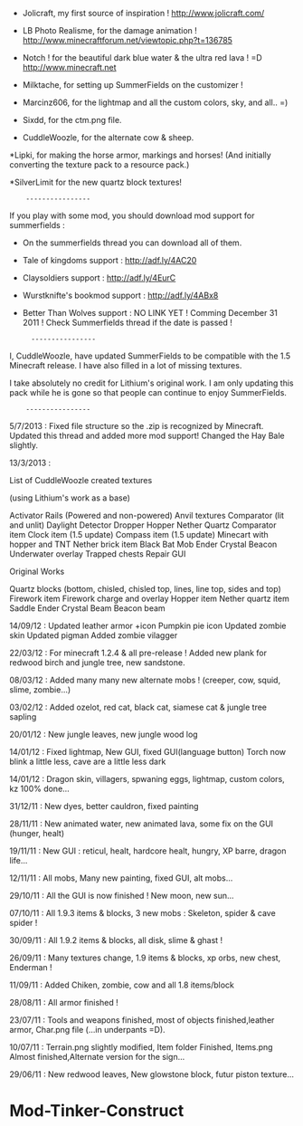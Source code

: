* Jolicraft, my first source of inspiration !
http://www.jolicraft.com/

* LB Photo Realisme, for the damage animation !
http://www.minecraftforum.net/viewtopic.php?t=136785

* Notch ! for the beautiful dark blue water & the ultra red lava ! =D
http://www.minecraft.net

* Milktache, for setting up SummerFields on the customizer !

* Marcinz606, for the lightmap and all the custom colors, sky, and all.. =)

* Sixdd, for the ctm.png file.

* CuddleWoozle, for the alternate cow & sheep.

*Lipki, for making the horse armor, markings and horses!  (And initially converting the texture pack to a resource pack.)

*SilverLimit for the new quartz block textures!

		----------------


If you play with some mod, you should download mod support for summerfields :
- On the summerfields thread you can download all of them.

* Tale of kingdoms support :
	http://adf.ly/4AC20

* Claysoldiers support :
	http://adf.ly/4EurC

* Wurstknifte's bookmod support :
	http://adf.ly/4ABx8

* Better Than Wolves support :
	NO LINK YET !
	Comming December 31 2011 ! 
	Check Summerfields thread if the date is passed !
    
		----------------
        
I, CuddleWoozle, have updated SummerFields to be compatible with the 1.5 Minecraft release.  I have also filled in a lot of missing textures.

I take absolutely no credit for Lithium's original work.  I am only updating this pack while he is gone so that people can continue to enjoy SummerFields.

		----------------

5/7/2013 :
Fixed file structure so the .zip is recognized by Minecraft.
Updated this thread and added more mod support!
Changed the Hay Bale slightly.

13/3/2013 :

List of CuddleWoozle created textures

(using Lithium's work as a base)

Activator Rails (Powered and non-powered)
Anvil textures
Comparator (lit and unlit)
Daylight Detector
Dropper
Hopper
Nether Quartz
Comparator item
Clock item (1.5 update)
Compass item (1.5 update)
Minecart with hopper and TNT
Nether brick item
Black Bat Mob
Ender Crystal
Beacon
Underwater overlay
Trapped chests
Repair GUI

Original Works

Quartz blocks (bottom, chisled, chisled top, lines, line top, sides and top)
Firework item
Firework charge and overlay
Hopper item
Nether quartz item
Saddle
Ender Crystal Beam
Beacon beam

14/09/12 :
Updated leather armor +icon
Pumpkin pie icon
Updated zombie skin
Updated pigman
Added zombie vilagger

22/03/12 :
For minecraft 1.2.4 & all pre-release !
Added new plank for redwood birch and jungle tree, new sandstone.

08/03/12 :
Added many many new alternate mobs !
(creeper, cow, squid, slime, zombie...)

03/02/12 :
Added ozelot, red cat, black cat, siamese cat & jungle tree sapling

20/01/12 :
New jungle leaves, new jungle wood log

14/01/12 :
Fixed lightmap, New GUI, fixed GUI(language button)
Torch now blink a little less, cave are a little less dark

14/01/12 :
Dragon skin, villagers, spwaning eggs, lightmap, custom colors, kz 100% done...

31/12/11 :
New dyes, better cauldron, fixed painting

28/11/11 :
New animated water, new animated lava, some fix on the GUI (hunger, healt)

19/11/11 :
New GUI : reticul, healt, hardcore healt, hungry, XP barre, dragon life...

12/11/11 :
All mobs, Many new painting, fixed GUI, alt mobs...

29/10/11 :
All the GUI is now finished ! New moon, new sun...

07/10/11 :
All 1.9.3 items & blocks, 3 new mobs : Skeleton, spider & cave spider !

30/09/11 :
All 1.9.2 items & blocks, all disk, slime & ghast !

26/09/11 :
Many textures change, 1.9 items & blocks, xp orbs, new chest, Enderman !

11/09/11 :
Added Chiken, zombie, cow and all 1.8 items/block

28/08/11 :
All armor finished !

23/07/11 :
Tools and weapons finished, most of objects finished,leather armor, Char.png file (...in underpants =D).

10/07/11 :
Terrain.png slightly modified, Item folder Finished, Items.png Almost finished,Alternate version for the sign...

29/06/11 :
New redwood leaves, New glowstone block, futur piston texture...


# Mod-Tinker-Construct
